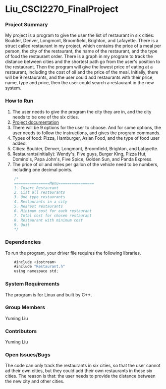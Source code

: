# Liu_CSCI2270_FinalProject
### Project Summary
My project is a program to give the user the list of restaurant in six cities: Boulder, Denver, Longmont, Broomfield, Brighton, and Lafayette. There is a struct called restaurant in my project, which contains the price of a meal per person, the city of the restaurant, the name of the restaurant, and the type of food the restaurant order. There is a graph in my program to track the distance between cities and the shortest path go from the user's position to the restaurant. Then the program will give the lowest price of eating at a restaurant, including the cost of oil and the price of the meal. Initially, there will be 9 restaurants, and the user could add restaurants with their price, name, type and price, then the user could search a restaurant in the new system. 
### How to Run
1. The user needs to give the program the city they are in, and the city needs to be one of the six cities. 
2. [Project documentation](https://github.com/lingluanzhifeng/Liu_CSCI2270_FinalProject/blob/master/Project_documentation.md)
3. There will be 9 options for the user to choose. And for some options, the user needs to follow the instructions, and gives the program commands. 
4. Types of food: Pizza, Hamburger, Asian Food, and the type of food user added. 
5. Cities: Boulder, Denver, Longmont, Broomfield, Brighton, and Lafayette. 
6. Restaurants(initially): Wendy's, Five guys, Burger King, Pizza Hut, Domino's, Papa John's, Five Spice, Golden Sun, and Panda Express.
7. The price of oil and miles per gallon of the vehicle need to be numbers, including one decimal points. 
```go
    /*
    ================Menu================
    1. Insert Restaurant
    2. List all restaurants
    3. One type restaurants
    4. Restaurants in a city
    5. Nearest restaurants
    6. Minimum cost for each restaurant
    7. Total cost for chosen restaurant
    8. Restaurant with minimum cost
    9. Quit
    */
```
### Dependencies
To run the program, your driver file requires the following libraries.
```go
    #include <iostream>
    #include "Restaurant.h"
    using namespace std;
````
### System Requirements
The program is for Linux and built by C++.
### Group Members
Yuming Liu
### Contributors
Yuming Liu
### Open Issues/Bugs
The code can only track the restaurants in six cities, so that the user cannot ad their own cities, but they could add their own restaurants in these six cities. The reason is that: the user needs to provide the distance between the new city and other cities. 
